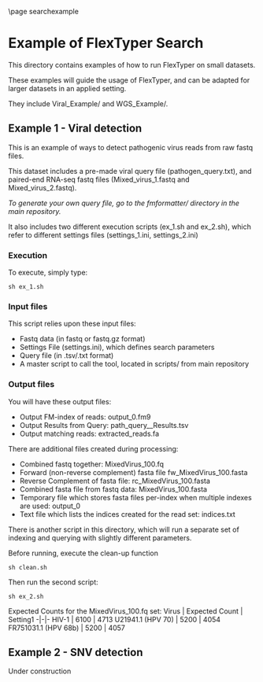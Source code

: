 \page searchexample
# Example of FlexTyper Search

This directory contains examples of how to run FlexTyper on small datasets.

These examples will guide the usage of FlexTyper, and can be adapted for larger datasets in an applied setting.

They include Viral\_Example/ and WGS\_Example/.


## Example 1 - Viral detection

This is an example of ways to detect pathogenic virus reads from raw fastq files.

This dataset includes a pre-made viral query file (pathogen\_query.txt), and paired-end RNA-seq fastq files (Mixed\_virus\_1.fastq and Mixed\_virus\_2.fastq).

*To generate your own query file, go to the fmformatter/ directory in the main repository.*

It also includes two different execution scripts (ex\_1.sh and ex\_2.sh), which refer to different settings files (settings\_1.ini, settings\_2.ini)

### Execution

To execute, simply type:
~~~~~~~~~~~~~~~~~~~~~
sh ex_1.sh
~~~~~~~~~~~~~~~~~~~~~

### Input files

This script relies upon these input files:
- Fastq data (in fastq or fastq.gz format)
- Settings File (settings.ini), which defines search parameters
- Query file (in .tsv/.txt format)
- A master script to call the tool, located in scripts/ from main repository

### Output files

You will have these output files:
- Output FM-index of reads: output\_0.fm9
- Output Results from Query: path\_query\_\_Results.tsv
- Output matching reads: extracted\_reads.fa

There are additional files created during processing:
- Combined fastq together: MixedVirus_100.fq
- Forward (non-reverse complement) fasta file fw_MixedVirus_100.fasta
- Reverse Complement of fasta file: rc_MixedVirus_100.fasta
- Combined fasta file from fastq data: MixedVirus_100.fasta
- Temporary file which stores fasta files per-index when multiple indexes are used: output_0
- Text file which lists the indices created for the read set: indices.txt

There is another script in this directory, which will run a separate set of indexing and querying with slightly different parameters.

Before running, execute the clean-up function

~~~~~~~~~~~~~~~~~~~~~
sh clean.sh
~~~~~~~~~~~~~~~~~~~~~

Then run the second script:

~~~~~~~~~~~~~~~~~~~~~
sh ex_2.sh
~~~~~~~~~~~~~~~~~~~~~

Expected Counts for the MixedVirus_100.fq set:
Virus | Expected Count | Setting1
-|-|-
HIV-1 | 6100 | 4713
U21941.1 (HPV 70) | 5200 | 4054
FR751031.1 (HPV 68b) | 5200 | 4057

## Example 2 - SNV detection
Under construction

